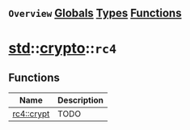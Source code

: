 ## `Overview` [Globals](./globals.md) [Types](./types.md) [Functions](./functions.md)
# [std](./../../std.md)::[crypto](./../crypto.md)::`rc4`
## Functions
|Name|Description|
|----|-----------|
|[rc4::crypt](#todo)|TODO|
